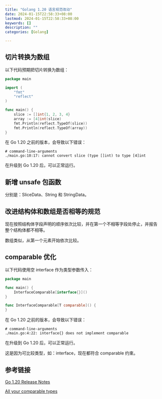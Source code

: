 ```yaml
---
title: "Golang 1.20 语言规范改动"
date: 2024-01-15T22:58:33+08:00
lastmod: 2024-01-15T22:58:33+08:00
keywords: []
description: ""
categories: [Golang]

---
```


<!--more-->

## 切片转换为数组

以下代码预期把切片转换为数组：

```go
package main

import (
	"fmt"
	"reflect"
)

func main() {
	slice := []int{1, 2, 3, 4}
	array := [4]int(slice)
	fmt.Println(reflect.TypeOf(slice))
	fmt.Println(reflect.TypeOf(array))
}
```

在 Go 1.20 之前的版本，会导致以下错误：

```shell
# command-line-arguments
./main.go:10:17: cannot convert slice (type []int) to type [4]int
```

在升级到 Go 1.20 后，可以正常运行。

## 新增 unsafe 包函数

分别是：SliceData、String 和 StringData。

## 改进结构体和数组是否相等的规范

现在按照结构体字段声明的顺序依次比较，并在第一个不相等字段处停止，并报告整个结构体都不相等。

数组类似，从第一个元素开始依次比较。

## comparable 优化

以下代码使用空 interface 作为类型参数传入：

```go
package main

func main() {
	InterfaceComparable[interface{}]()
}

func InterfaceComparable[T comparable]() {
}
```

在 Go 1.20 之前的版本，会导致以下错误：

```shell
# command-line-arguments
./main.go:4:22: interface{} does not implement comparable
```

在升级到 Go 1.20 后，可以正常运行。

这是因为可比较类型，如：interface，现在都符合 comparable 约束。

## 参考链接

[Go 1.20 Release Notes](https://go.dev/doc/go1.20#language "Go 1.20 Release Notes")

[All your comparable types](https://go.dev/blog/comparable "All your comparable types")